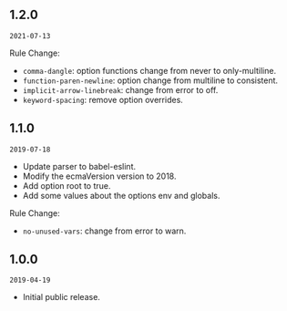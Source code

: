 ## 1.2.0

`2021-07-13`

Rule Change:
  * `comma-dangle`: option functions change from never to only-multiline.
  * `function-paren-newline`: option change from multiline to consistent.
  * `implicit-arrow-linebreak`: change from error to off.
  * `keyword-spacing`: remove option overrides.

## 1.1.0

`2019-07-18`

* Update parser to babel-eslint.
* Modify the ecmaVersion version to 2018.
* Add option root to true.
* Add some values about the options env and globals.

Rule Change:

  * `no-unused-vars`: change from error to warn.

## 1.0.0

`2019-04-19`

* Initial public release.
